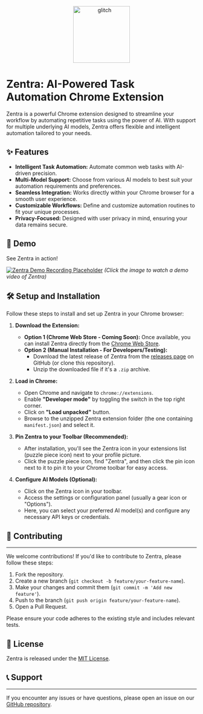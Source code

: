 <p align="center">
  <img width="150" alt="glitch" src="https://github.com/user-attachments/assets/68c96547-cc6f-41ed-9001-21d4905976c6" />
</p>

# Zentra: AI-Powered Task Automation Chrome Extension


Zentra is a powerful Chrome extension designed to streamline your workflow by automating repetitive tasks using the power of AI. With support for multiple underlying AI models, Zentra offers flexible and intelligent automation tailored to your needs.

## ✨ Features

* **Intelligent Task Automation:** Automate common web tasks with AI-driven precision.
* **Multi-Model Support:** Choose from various AI models to best suit your automation requirements and preferences.
* **Seamless Integration:** Works directly within your Chrome browser for a smooth user experience.
* **Customizable Workflows:** Define and customize automation routines to fit your unique processes.
* **Privacy-Focused:** Designed with user privacy in mind, ensuring your data remains secure.

## 🚀 Demo

See Zentra in action!

[![Zentra Demo Recording Placeholder](https://placehold.co/600x300/cccccc/333333?text=Zentra+Demo+Video)](https://drive.google.com/drive/folders/1_50mA_AYyS8H6tHjUfYVnHRx5pK4Szz1?usp=drive_link)
*(Click the image to watch a demo video of Zentra)*

## 🛠️ Setup and Installation

Follow these steps to install and set up Zentra in your Chrome browser:

1.  **Download the Extension:**
    * **Option 1 (Chrome Web Store - Coming Soon):** Once available, you can install Zentra directly from the [Chrome Web Store](https://chrome.google.com/webstore/category/extensions).
    * **Option 2 (Manual Installation - For Developers/Testing):**
        * Download the latest release of Zentra from the [releases page](https://github.com/your-repo/zentra/releases) on GitHub (or clone this repository).
        * Unzip the downloaded file if it's a `.zip` archive.

2.  **Load in Chrome:**
    * Open Chrome and navigate to `chrome://extensions`.
    * Enable **"Developer mode"** by toggling the switch in the top right corner.
    * Click on **"Load unpacked"** button.
    * Browse to the unzipped Zentra extension folder (the one containing `manifest.json`) and select it.

3.  **Pin Zentra to your Toolbar (Recommended):**
    * After installation, you'll see the Zentra icon in your extensions list (puzzle piece icon) next to your profile picture.
    * Click the puzzle piece icon, find "Zentra", and then click the pin icon next to it to pin it to your Chrome toolbar for easy access.

4.  **Configure AI Models (Optional):**
    * Click on the Zentra icon in your toolbar.
    * Access the settings or configuration panel (usually a gear icon or "Options").
    * Here, you can select your preferred AI model(s) and configure any necessary API keys or credentials.

## 🤝 Contributing

---

We welcome contributions! If you'd like to contribute to Zentra, please follow these steps:

1.  Fork the repository.
2.  Create a new branch (`git checkout -b feature/your-feature-name`).
3.  Make your changes and commit them (`git commit -m 'Add new feature'`).
4.  Push to the branch (`git push origin feature/your-feature-name`).
5.  Open a Pull Request.

Please ensure your code adheres to the existing style and includes relevant tests.

## 📄 License


Zentra is released under the [MIT License](LICENSE).

## 📞 Support

---

If you encounter any issues or have questions, please open an issue on our [GitHub repository](https://github.com/your-repo/zentra/issues).
